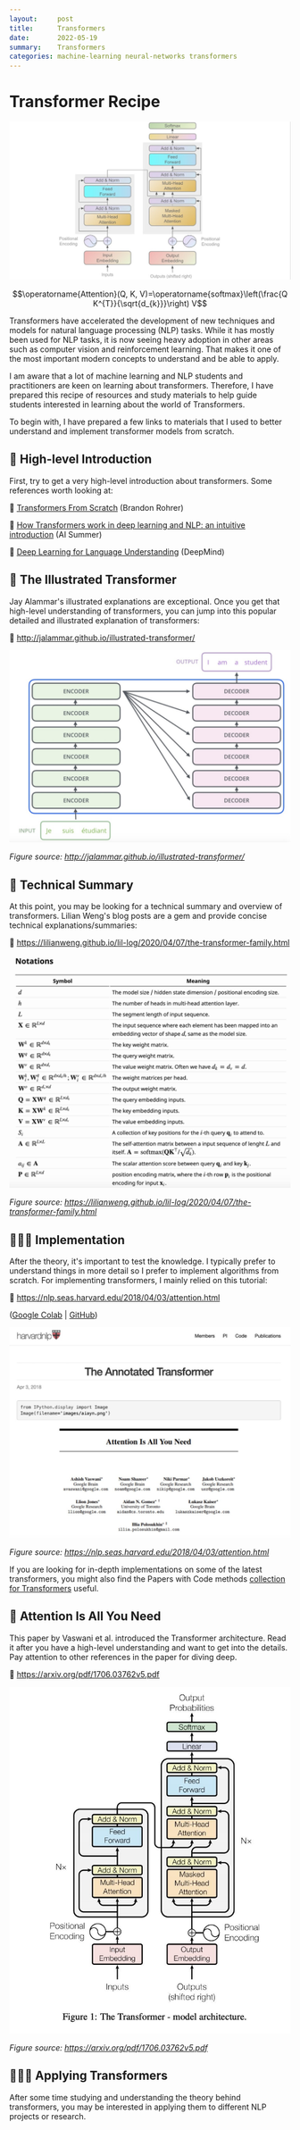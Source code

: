 ```yaml
---
layout:     post
title:      Transformers
date:       2022-05-19
summary:    Transformers
categories: machine-learning neural-networks transformers
---
```



# Transformer Recipe

![](/images/transformer.jpeg)

$$\operatorname{Attention}(Q, K, V)=\operatorname{softmax}\left(\frac{Q K^{T}}{\sqrt{d_{k}}}\right) V$$

Transformers have accelerated the development of new techniques and models for natural language processing (NLP) tasks. While it has mostly been used for NLP tasks, it is now seeing heavy adoption in other areas such as computer vision and reinforcement learning. That makes it one of the most important modern concepts to understand and be able to apply.

I am aware that a lot of machine learning and NLP students and practitioners are keen on learning about transformers. Therefore, I have prepared this recipe of resources and study materials to help guide students interested in learning about the world of Transformers.

To begin with, I have prepared a few links to materials that I used to better understand and implement transformer models from scratch.

## 🧠 High-level Introduction
First, try to get a very high-level introduction about transformers. Some references worth looking at:

🔗 [Transformers From Scratch](https://e2eml.school/transformers.html) (Brandon Rohrer)

🔗 [How Transformers work in deep learning and NLP: an intuitive introduction](https://theaisummer.com/transformer/) (AI Summer)

🔗 [Deep Learning for Language Understanding](https://youtu.be/8zAP2qWAsKg) (DeepMind)

## 🎨 The Illustrated Transformer
Jay Alammar's illustrated explanations are exceptional. Once you get that high-level understanding of transformers, you can jump into this popular detailed and illustrated explanation of transformers:

🔗 http://jalammar.github.io/illustrated-transformer/

![](/images/illustration.jpeg)

*Figure source: http://jalammar.github.io/illustrated-transformer/*

## 🔖 Technical Summary
At this point, you may be looking for a technical summary and overview of transformers. Lilian Weng's blog posts are a gem and provide concise technical explanations/summaries:

🔗 https://lilianweng.github.io/lil-log/2020/04/07/the-transformer-family.html

![](/images/math.png)

*Figure source: https://lilianweng.github.io/lil-log/2020/04/07/the-transformer-family.html*

## 👩🏼‍💻 Implementation
After the theory, it's important to test the knowledge. I typically prefer to understand things in more detail so I prefer to implement algorithms from scratch. For implementing transformers, I mainly relied on this tutorial:

🔗 https://nlp.seas.harvard.edu/2018/04/03/attention.html

([Google Colab](https://colab.research.google.com/drive/1xQXSv6mtAOLXxEMi8RvaW8TW-7bvYBDF) | [GitHub](https://github.com/harvardnlp/annotated-transformer))

![](/images/code.jpeg)

*Figure source: https://nlp.seas.harvard.edu/2018/04/03/attention.html*

If you are looking for in-depth implementations on some of the latest transformers, you might also find the Papers with Code methods [collection for Transformers](https://paperswithcode.com/methods/category/transformers) useful. 

## 📄 Attention Is All You Need
This paper by Vaswani et al. introduced the Transformer architecture. Read it after you have a high-level understanding and want to get into the details. Pay attention to other references in the paper for diving deep.

🔗 https://arxiv.org/pdf/1706.03762v5.pdf

![](/images/paper.jpeg)

*Figure source: https://arxiv.org/pdf/1706.03762v5.pdf*

## 👩🏼‍💻 Applying Transformers
After some time studying and understanding the theory behind transformers, you may be interested in applying them to different NLP projects or research.


